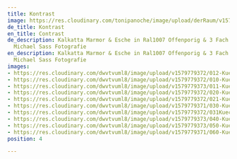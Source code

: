```yaml
---
title: Kontrast
image: https://res.cloudinary.com/tonipanoche/image/upload/derRaum/v1579253466/070-Bueroausbau-Schiebetueren-wandhoch_ulvvuj.jpg
de_title: Kontrast
en_title: Contrast
de_description: Kalkatta Marmor & Esche in Ral1007 Offenporig & 3 Fach Lackiert /
  Michael Sass Fotografie
en_description: Kalkatta Marmor & Esche in Ral1007 Offenporig & 3 Fach Lackiert /
  Michael Sass Fotografie
images:
- https://res.cloudinary.com/dwvtvuml8/image/upload/v1579779372/012-Kueche-blau-lackiert-Schrank-Vitrine_zhxlqz.jpg
- https://res.cloudinary.com/dwvtvuml8/image/upload/v1579779372/010-Kueche-blau-lackiert-Schrank-Vitrine_kcyeed.jpg
- https://res.cloudinary.com/dwvtvuml8/image/upload/v1579779373/011-Kueche-blau-lackiert-Schrank-Vitrine_vmgb9l.jpg
- https://res.cloudinary.com/dwvtvuml8/image/upload/v1579779372/020-Kueche-rosa-lackiert-Kuechenzeile_jq8oes.jpg
- https://res.cloudinary.com/dwvtvuml8/image/upload/v1579779372/021-Kueche-rosa-lackiert-Kuechenzeile_bayibx.jpg
- https://res.cloudinary.com/dwvtvuml8/image/upload/v1579779371/030-Kueche-rosa-lackiert-Marmor-Griffe-weiss_exwq2m.jpg
- https://res.cloudinary.com/dwvtvuml8/image/upload/v1579779372/031Kueche-rosa-lackiert-Marmor-Griffe-weiss_vg0cix.jpg
- https://res.cloudinary.com/dwvtvuml8/image/upload/v1579779373/040-Kueche-blau-lackiert-Schrank-Vitrine_ub8m0e.jpg
- https://res.cloudinary.com/dwvtvuml8/image/upload/v1579779373/050-Kueche-blau-lackiert-Schrank-Vitrine_drflhn.jpg
- https://res.cloudinary.com/dwvtvuml8/image/upload/v1579779371/060-Kueche-rosa-lackiert-Griffe-Kupfer-Optik_bhvrxd.jpg
position: 4

---
```

